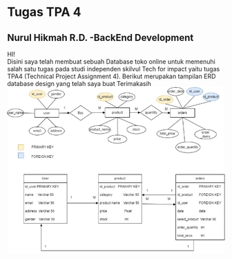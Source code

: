 # Tugas TPA 4
## Nurul Hikmah R.D. -BackEnd Development

HI! <br> Disini saya telah membuat sebuah Database toko online untuk memenuhi salah satu tugas pada studi independen skilvul Tech for impact yaitu tugas TPA4 (Technical Project Assignment 4).
Berikut merupakan tampilan ERD database design yang telah saya buat
Terimakasih
![Erd](TPA.jpg)